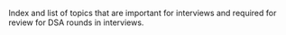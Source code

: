 
Index and list of topics that are important for interviews and required for review for DSA rounds in interviews.

